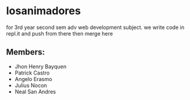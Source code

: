 # losanimadores

for 3rd year second sem adv web development subject.
we write code in repl.it and push from there then merge here

## Members:
+ Jhon Henry Bayquen
+ Patrick Castro
+ Angelo Erasmo
+ Julius Nocon
+ Neal San Andres
